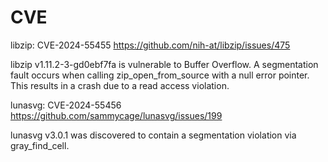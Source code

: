 # CVE
libzip: CVE-2024-55455
https://github.com/nih-at/libzip/issues/475

libzip v1.11.2-3-gd0ebf7fa is vulnerable to Buffer Overflow. A segmentation fault occurs when calling zip_open_from_source with a null error pointer. This results in a crash due to a read access violation.

lunasvg: CVE-2024-55456
https://github.com/sammycage/lunasvg/issues/199

lunasvg v3.0.1 was discovered to contain a segmentation violation via gray_find_cell.
